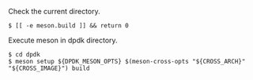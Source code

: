 Check the current directory.

```
$ [[ -e meson.build ]] && return 0
```

Execute meson in dpdk directory.

```
$ cd dpdk
$ meson setup ${DPDK_MESON_OPTS} $(meson-cross-opts "${CROSS_ARCH}" "${CROSS_IMAGE}") build
```

